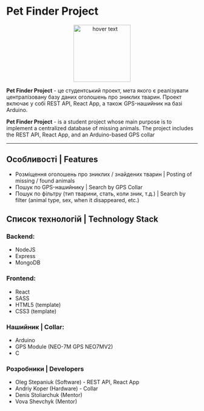 # Pet Finder Project
<p align="center">
  <img src="https://i.imgur.com/wKrFJcK.png" width="150" title="hover text">
</p>
<b>Pet Finder Project</b> - це студентський проект, мета якого є реалізувати централізовану базу даних оголошень про зниклих тварин.
Проект включає у собі REST API, React App, а також GPS-нашийник на базі Arduino.

<b>Pet Finder Project</b> - is a student project whose main purpose is to implement a centralized database of missing animals.
The project includes the REST API, React App, and an Arduino-based GPS collar

<hr>

## Особливості | Features
- Розміщення оголошень про зниклих / знайдених тварин | Posting of missing / found animals
- Пошук по GPS-нашийнику | Search by GPS Collar
- Пошук по фільтру (тип тварини, стать, коли зник, т.д.) | Search by filter (animal type, sex, when it disappeared, etc.)

##  Список технологій | Technology Stack
### Backend:
- NodeJS
- Express
- MongoDB

### Frontend:
- React
- SASS 
- HTML5 (template)
- CSS3 (template)

### Нашийник | Collar:
- Arduino
- GPS Module (NEO-7M GPS NEO7MV2)
- C

### Розробники | Developers
- Oleg Stepaniuk (Software) - REST API, React App
- Andriy Koper (Hardware) - Collar
- Denis Stoliarchuk (Mentor)
- Vova Shevchyk (Mentor)
